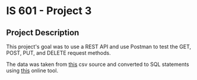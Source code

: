 # IS 601 - Project 3

## Project Description
This project's goal was to use a REST API and use Postman to test the GET, POST, PUT, and DELETE request methods.

The data was taken from [this](https://people.sc.fsu.edu/~jburkardt/data/csv/csv.html) csv source and converted to SQL statements using [this](https://sqlizer.io/#/) online tool.

